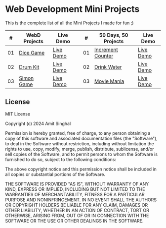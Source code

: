 # Web Development Mini Projects

This is the complete list of all the Mini Projects I made for fun ;)

|  #  | WebD Projects                                              | Live Demo                                                 |     |  #  | 50 Days, 50 Projects                                                                                     | Live Demo                                                        |
| :-: | ---------------------------------------------------------- | --------------------------------------------------------- | :-: | :-: | -------------------------------------------------------------------------------------------------------- | ---------------------------------------------------------------- |
| 01  | [Dice Game](https://github.com/amit712singhal/Dice-Game)   | [Live Demo](https://amit712singhal.github.io/Dice-Game/)  |     | 01  | [Increment Counter](https://github.com/amit712singhal/Increment-Counter)                                 | [Live Demo](https://amit712singhal.github.io/Increment-Counter/) |
| 02  | [Drum Kit](https://github.com/amit712singhal/Drum-Kit)     | [Live Demo](https://amit712singhal.github.io/Drum-Kit/)   |     | 02  | [Drink Water](https://github.com/amit712singhal/Drum-Kithttps://github.com/amit712singhal/Drink-Water)   | [Live Demo](https://amit712singhal.github.io/Drink-Water/)       |
| 03  | [Simon Game](https://github.com/amit712singhal/Simon-Game) | [Live Demo](https://amit712singhal.github.io/Simon-Game/) |     | 03  | [Movie Mania](https://github.com/amit712singhal/Simon-Gamehttps://github.com/amit712singhal/Movie-Mania) | [Live Demo](https://amit712singhal.github.io/Movie-Mania/)       |

## License

MIT License

Copyright (c) 2024 Amit Singhal

Permission is hereby granted, free of charge, to any person obtaining a copy
of this software and associated documentation files (the "Software"), to deal
in the Software without restriction, including without limitation the rights
to use, copy, modify, merge, publish, distribute, sublicense, and/or sell
copies of the Software, and to permit persons to whom the Software is
furnished to do so, subject to the following conditions:

The above copyright notice and this permission notice shall be included in all
copies or substantial portions of the Software.

THE SOFTWARE IS PROVIDED "AS IS", WITHOUT WARRANTY OF ANY KIND, EXPRESS OR
IMPLIED, INCLUDING BUT NOT LIMITED TO THE WARRANTIES OF MERCHANTABILITY,
FITNESS FOR A PARTICULAR PURPOSE AND NONINFRINGEMENT. IN NO EVENT SHALL THE
AUTHORS OR COPYRIGHT HOLDERS BE LIABLE FOR ANY CLAIM, DAMAGES OR OTHER
LIABILITY, WHETHER IN AN ACTION OF CONTRACT, TORT OR OTHERWISE, ARISING FROM,
OUT OF OR IN CONNECTION WITH THE SOFTWARE OR THE USE OR OTHER DEALINGS IN THE
SOFTWARE.
